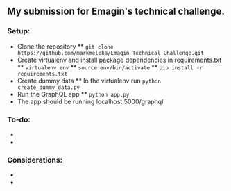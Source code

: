 ## My submission for Emagin's technical challenge.

### Setup:

 * Clone the repository
 ** `git clone https://github.com/markmeleka/Emagin_Technical_Challenge.git`
 * Create virtualenv and install package dependencies in requirements.txt
 ** `virtualenv env`
 ** `source env/bin/activate`
 ** `pip install -r requirements.txt`
 * Create dummy data
 ** In the virtualenv run `python create_dummy_data.py`
 * Run the GraphQL app
 ** `python app.py`
 * The app should be running localhost:5000/graphql

### To-do:

 * 
 * 

### Considerations:

 * 
 * 